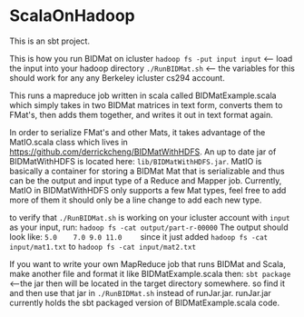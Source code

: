 ScalaOnHadoop
=============
This is an sbt project.

This is how you run BIDMat on icluster
`hadoop fs -put input input` <-- load the input into your hadoop directory
`./RunBIDMat.sh` <-- the  variables for this should work for any any Berkeley icluster cs294 account.

This runs a mapreduce job written in scala called BIDMatExample.scala which simply takes in two BIDMat matrices in text form, converts them to FMat's, then adds them together, and writes it out in text format again.

In order to serialize FMat's and other Mats, it takes advantage of the MatIO.scala class which lives in https://github.com/derrickcheng/BIDMatWithHDFS. An up to date jar of BIDMatWithHDFS is located here: `lib/BIDMatWithHDFS.jar`. MatIO is basically a container for storing a BIDMat Mat that is serializable and thus can be the output and input type of a Reduce and Mapper job. Currently, MatIO in BIDMatWithHDFS only supports a few Mat types, feel free to add more of them it should only be a line change to add each new type.

to verify that `./RunBIDMat.sh` is working on your icluster account with `input` as your input, run:
`hadoop fs -cat output/part-r-00000`
The output should look like:
`5.0	7.0	9.0	11.0	`
since it just added `hadoop fs -cat input/mat1.txt` to `hadoop fs -cat input/mat2.txt`


If you want to write your own MapReduce job that runs BIDMat and Scala, make another file and format it like BIDMatExample.scala then:
`sbt package` <--the jar then will be located in the target directory somewhere. so find it and then use that jar in `./RunBIDMat.sh` instead of runJar.jar. runJar.jar currently holds the sbt packaged version of BIDMatExample.scala code.  
